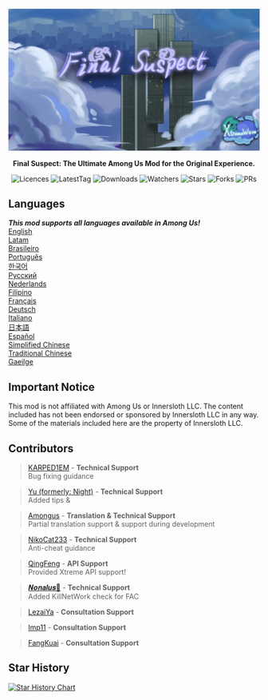 <div align="center">

![FS-XW](Assets/LogoWithTeam.png)

**Final Suspect: The Ultimate Among Us Mod for the Original Experience.**

<img src="https://badgen.net/github/license/XtremeWave/FinalSuspect" alt="Licences">
<img src="https://badgen.net/github/tag/XtremeWave/FinalSuspect" alt="LatestTag">
<img src="https://badgen.net/github/assets-dl/XtremeWave/FinalSuspect" alt="Downloads">
<img src="https://badgen.net/github/watchers/XtremeWave/FinalSuspect" alt="Watchers">
<img src="https://badgen.net/github/stars/XtremeWave/FinalSuspect" alt="Stars">
<img src="https://badgen.net/github/forks/XtremeWave/FinalSuspect" alt="Forks">
<img src="https://badgen.net/github/prs/XtremeWave/FinalSuspect" alt="PRs">

</div>

## Languages
***This mod supports all languages available in Among Us!***<br>
[English](README.md) <br>
[Latam](README_es_LA.md)<br>
[Brasileiro](README_pt_BR.md)<br>
[Português](README_pt.md)<br>
[한국어](README_ko.md)<br>
[Русский](README_ru.md)<br>
[Nederlands](README_nl.md)<br>
[Filipino](README_tl.md)<br>
[Français](README_fr.md)<br>
[Deutsch](README_de.md)<br>
[Italiano](README_it.md)<br>
[日本語](README_ja.md)<br>
[Español](README_es.md)<br>
[Simplified Chinese](README_zh.md)<br>
[Traditional Chinese](README_zh_CHT.md)<br>
[Gaeilge](README_ga.md)<br>

## Important Notice
This mod is not affiliated with Among Us or Innersloth LLC. The content included has not been endorsed or sponsored by Innersloth LLC in any way.<br>
Some of the materials included here are the property of Innersloth LLC.

## Contributors
>[KARPED1EM](https://github.com/KARPED1EM) - **Technical Support**<br>
>Bug fixing guidance

>[Yu (formerly: Night)](https://github.com/Night-GUA) - **Technical Support**<br>
>Added tips &

>[Amongus](https://github.com/XiezibanWrite) - **Translation & Technical Support**<br>
>Partial translation support & support during development

>[NikoCat233](https://github.com/NikoCat233) - **Technical Support**<br>
>Anti-cheat guidance

> [QingFeng](https://github.com/QingFeng-awa) - **API Support**<br>
>Provided Xtreme API support!

>[𝑵𝒐𝒏𝒂𝒍𝒖𝒔🍥](https://github.com/Reborn5537) - **Technical Support**<br>
>Added KillNetWork check for FAC

>[LezaiYa](https://github.com/LezaiYa1) - **Consultation Support**

>[Imp11](https://github.com/dabao40) - **Consultation Support**

>[FangKuai](https://github.com/FangKuaiYa) - **Consultation Support**

## Star History
[![Star History Chart](https://api.star-history.com/svg?repos=XtremeWave/FinalSuspect&type=Date)](https://star-history.com/#XtremeWave/FinalSuspect&Date)

